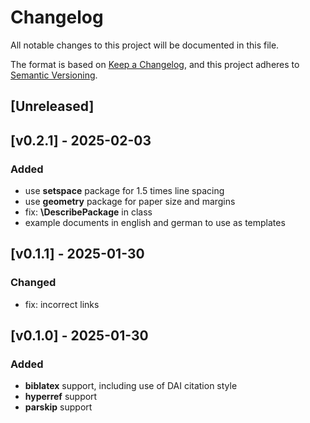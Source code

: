 # Changelog

All notable changes to this project will be documented in this file.

The format is based on [Keep a Changelog](https://keepachangelog.com/en/1.1.0/),
and this project adheres to [Semantic Versioning](https://semver.org/spec/v2.0.0.html).

## [Unreleased]

## [v0.2.1] - 2025-02-03

### Added

- use **setspace** package for 1.5 times line spacing
- use **geometry** package for paper size and margins
- fix: **\DescribePackage** in class
- example documents in english and german to use as templates

## [v0.1.1] - 2025-01-30

### Changed

- fix: incorrect links

## [v0.1.0] - 2025-01-30

### Added

- **biblatex** support, including use of DAI citation style
- **hyperref** support
- **parskip** support
